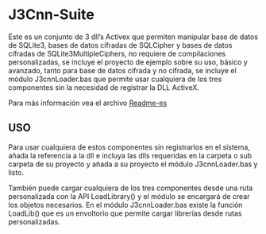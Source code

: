 # J3Cnn-Suite
Este es un conjunto de 3 dll’s Activex que permiten manipular base de datos de SQLite3, bases de datos cifradas de SQLCipher y bases de datos cifradas de SQLite3MultipleCiphers, no requiere de compilaciones personalizadas, se incluye el proyecto de ejemplo sobre su uso, básico y avanzado, tanto para base de datos cifrada y no cifrada, se incluye el módulo J3cnnLoader.bas que permite usar cualquiera de los tres componentes sin la necesidad de registrar la DLL ActiveX.

Para más información vea el archivo [Readme-es](readme-es.pdf)

## USO
Para usar cualquiera de estos componentes sin registrarlos en el sistema, añada la referencia a la dll e incluya las dlls requeridas en la carpeta o sub carpeta de su proyecto y añada a su proyecto el módulo J3cnnLoader.bas y listo.

También puede cargar cualquiera de los tres componentes desde una ruta personalizada con la API LoadLibrary() y el módulo se encargará de crear los objetos necesarios. En el módulo J3cnnLoader.bas existe la función LoadLib() que es un envoltorio que permite cargar librerías desde rutas personalizadas.


